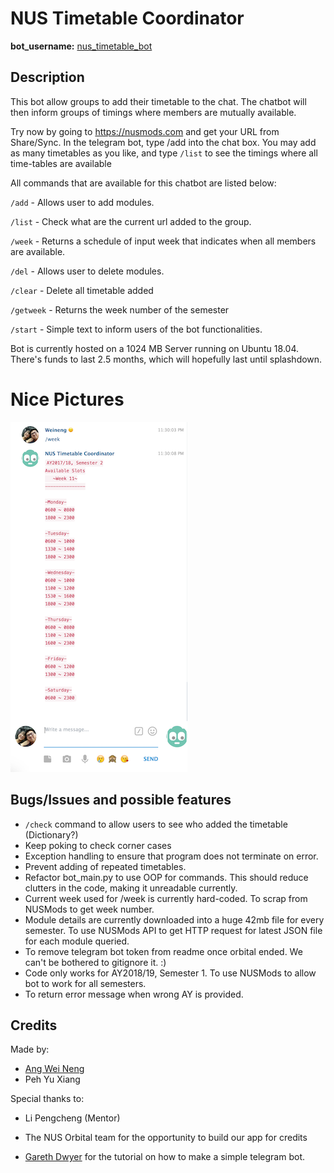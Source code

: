 # NUS Timetable Coordinator

**bot_username:** [nus_timetable_bot](https://t.me/nus_timetable_bot)

## Description

This bot allow groups to add their timetable to the chat. The chatbot will then inform groups of timings where members are mutually available.

Try now by going to https://nusmods.com and get your URL from Share/Sync. In the telegram bot, type /add <URL> into the chat box. You may add as many timetables as you like, and type `/list` to see the timings where all time-tables are available

All commands that are available for this chatbot are listed below:

`/add` - Allows user to add modules.

`/list` - Check what are the current url added to the group.

`/week` - Returns a schedule of input week that indicates when all members are available.

`/del` - Allows user to delete modules.

`/clear` - Delete all timetable added

`/getweek` - Returns the week number of the semester

`/start` - Simple text to inform users of the bot functionalities.

Bot is currently hosted on a 1024 MB Server running on Ubuntu 18.04. There's funds to last 2.5 months, which will hopefully last until splashdown. 



# Nice Pictures

![alt text](./images/screenshot1.png "Logo Title Text 1")

## Bugs/Issues and possible features

- `/check` command to allow users to see who added the timetable (Dictionary?)
- Keep poking to check corner cases
- Exception handling to ensure that program does not terminate on error.
- Prevent adding of repeated timetables.
- Refactor bot_main.py to use OOP for commands. This should reduce clutters in the code, making it unreadable currently.
- Current week used for /week is currently hard-coded. To scrap from NUSMods to get week number.
- Module details are currently downloaded into a huge 42mb file for every semester. To use NUSMods API to get HTTP request for latest JSON file for each module queried.
- To remove telegram bot token from readme once orbital ended. We can't be bothered to gitignore it. :)
- Code only works for AY2018/19, Semester 1. To use NUSMods to allow bot to work for all semesters.
- To return error message when wrong AY is provided.



## Credits

Made by: 

- [Ang Wei Neng](weineng.io) 
- Peh Yu Xiang

Special thanks to:

- Li Pengcheng (Mentor)
- The NUS Orbital team for the opportunity to build our app for credits

- [Gareth Dwyer](https://www.codementor.io/garethdwyer/building-a-telegram-bot-using-python-part-1-goi5fncay) for the tutorial on how to make a simple telegram bot.
